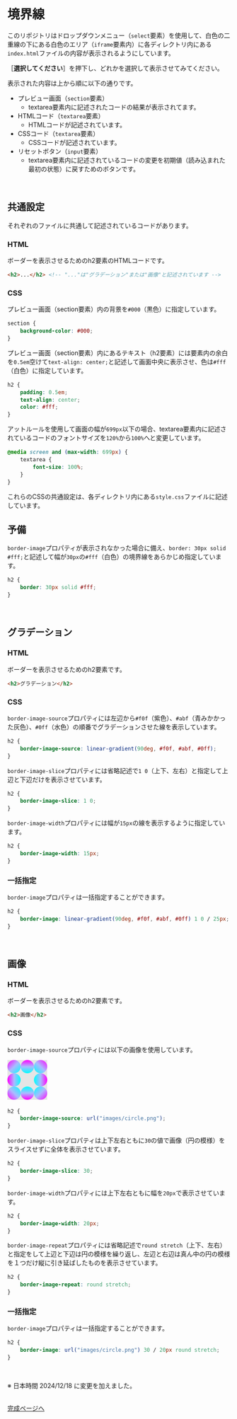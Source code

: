 # 境界線

このリポジトリはドロップダウンメニュー（`select`要素）を使用して、白色の二重線の下にある白色のエリア（`iframe`要素内）に各ディレクトリ内にある`index.html`ファイルの内容が表示されるようにしています。

［**選択してください**］を押下し、どれかを選択して表示させてみてください。

表示された内容は上から順に以下の通りです。

- プレビュー画面（`section`要素）
    - textarea要素内に記述されたコードの結果が表示されてます。
- HTMLコード（`textarea`要素）
    - HTMLコードが記述されています。
- CSSコード（`textarea`要素）
    - CSSコードが記述されています。
- リセットボタン（`input`要素）
    - textarea要素内に記述されているコードの変更を初期値（読み込まれた最初の状態）に戻すためのボタンです。
<br>

## 共通設定

それぞれのファイルに共通して記述されているコードがあります。

### HTML

ボーダーを表示させるためのh2要素のHTMLコードです。

```html
<h2>...</h2> <!-- "..."は"グラデーション"または"画像"と記述されています -->
```

### CSS

プレビュー画面（section要素）内の背景を`#000`（黒色）に指定しています。

```css
section {
    background-color: #000;
}
```

プレビュー画面（section要素）内にあるテキスト（h2要素）には要素内の余白を`0.5em`空けて`text-align: center;`と記述して画面中央に表示させ、色は`#fff`（白色）に指定しています。

```css
h2 {
    padding: 0.5em;
    text-align: center;
    color: #fff;
}
```

アットルールを使用して画面の幅が`699px`以下の場合、textarea要素内に記述されているコードのフォントサイズを`120%`から`100%`へと変更しています。 

```css
@media screen and (max-width: 699px) {
    textarea {
        font-size: 100%;
    }
}
```

これらのCSSの共通設定は、各ディレクトリ内にある`style.css`ファイルに記述しています。

## 予備

`border-image`プロパティが表示されなかった場合に備え、`border: 30px solid #fff;`と記述して幅が`30px`の`#fff`（白色）の境界線をあらかじめ指定しています。

```css
h2 {
    border: 30px solid #fff;
}
```
<br>

## グラデーション

### HTML

ボーダーを表示させるためのh2要素です。

```html
<h2>グラデーション</h2>
```

### CSS

`border-image-source`プロパティには左辺から`#f0f`（紫色）、`#abf`（青みかかった灰色）、`#0ff`（水色）の順番でグラデーションさせた線を表示しています。

```css
h2 {
    border-image-source: linear-gradient(90deg, #f0f, #abf, #0ff);
}
```

`border-image-slice`プロパティには省略記述で`1 0`（上下、左右）と指定して上辺と下辺だけを表示させています。

```css
h2 {
    border-image-slice: 1 0;
}
```

`border-image-width`プロパティには幅が`15px`の線を表示するように指定しています。

```css
h2 {
    border-image-width: 15px;
}
```

### 一括指定

`border-image`プロパティは一括指定することができます。

```css
h2 {
    border-image: linear-gradient(90deg, #f0f, #abf, #0ff) 1 0 / 25px;
}
```
<br>

## 画像

### HTML

ボーダーを表示させるためのh2要素です。

```html
<h2>画像</h2>
```

### CSS

`border-image-source`プロパティには以下の画像を使用しています。

<img src="image/images/circle.png/" alt="境界線の画像" width="90" />

```css
h2 {
    border-image-source: url("images/circle.png");
}
```

`border-image-slice`プロパティは上下左右ともに`30`の値で画像（円の模様）をスライスせずに全体を表示させています。

```css
h2 {
    border-image-slice: 30;
}
```

`border-image-width`プロパティには上下左右ともに幅を`20px`で表示させています。

```css
h2 {
    border-image-width: 20px;
}
```

`border-image-repeat`プロパティには省略記述で`round stretch`（上下、左右）と指定をして上辺と下辺は円の模様を繰り返し、左辺と右辺は真ん中の円の模様を１つだけ縦に引き延ばしたものを表示させています。

```css
h2 {
    border-image-repeat: round stretch;
}
```

### 一括指定

`border-image`プロパティは一括指定することができます。

```css
h2 {
    border-image: url("images/circle.png") 30 / 20px round stretch;
}
```
<br>

※ 日本時間 2024/12/18 に変更を加えました。
<br><br>

[完成ページへ](https://yscyber.github.io/border/ "https://yscyber.github.io/border/")
